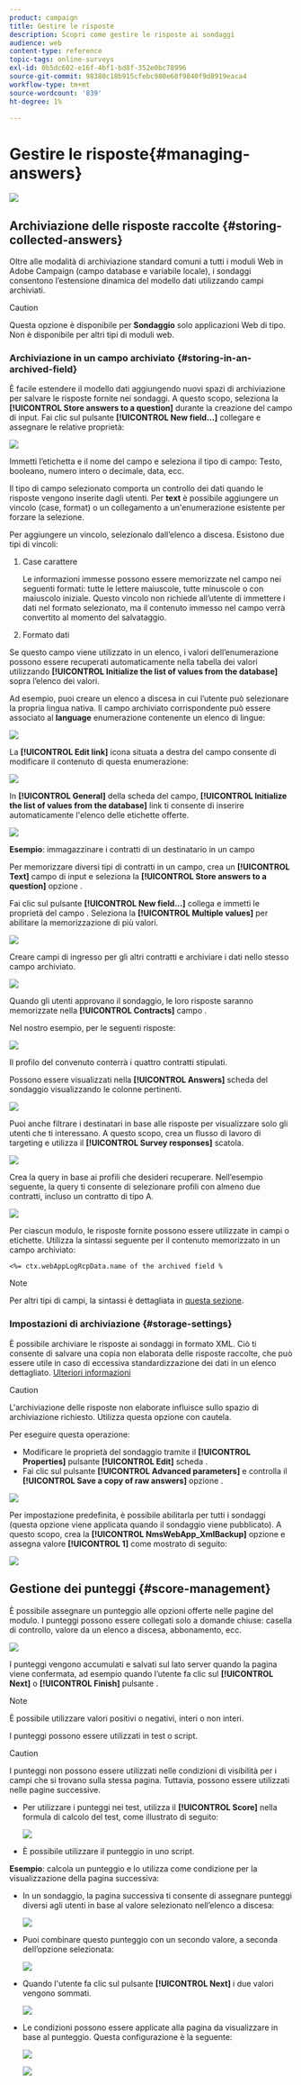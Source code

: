 ```yaml
---
product: campaign
title: Gestire le risposte
description: Scopri come gestire le risposte ai sondaggi
audience: web
content-type: reference
topic-tags: online-surveys
exl-id: 0b5dc602-e16f-4bf1-bd8f-352e0bc78996
source-git-commit: 98380c18b915cfebc980e68f9840f9d8919eaca4
workflow-type: tm+mt
source-wordcount: '839'
ht-degree: 1%

---
```


# Gestire le risposte{#managing-answers}

![](../../assets/v7-only.svg)

## Archiviazione delle risposte raccolte {#storing-collected-answers}

Oltre alle modalità di archiviazione standard comuni a tutti i moduli Web in Adobe Campaign (campo database e variabile locale), i sondaggi consentono l’estensione dinamica del modello dati utilizzando campi archiviati.

>[!CAUTION]
>
>Questa opzione è disponibile per **Sondaggio** solo applicazioni Web di tipo. Non è disponibile per altri tipi di moduli web.

### Archiviazione in un campo archiviato {#storing-in-an-archived-field}

È facile estendere il modello dati aggiungendo nuovi spazi di archiviazione per salvare le risposte fornite nei sondaggi. A questo scopo, seleziona la **[!UICONTROL Store answers to a question]** durante la creazione del campo di input. Fai clic sul pulsante **[!UICONTROL New field...]** collegare e assegnare le relative proprietà:

![](assets/s_ncs_admin_survey_new_space.png)

Immetti l’etichetta e il nome del campo e seleziona il tipo di campo: Testo, booleano, numero intero o decimale, data, ecc.

Il tipo di campo selezionato comporta un controllo dei dati quando le risposte vengono inserite dagli utenti. Per **text** è possibile aggiungere un vincolo (case, format) o un collegamento a un&#39;enumerazione esistente per forzare la selezione.

Per aggiungere un vincolo, selezionalo dall’elenco a discesa. Esistono due tipi di vincoli:

1. Case carattere

   Le informazioni immesse possono essere memorizzate nel campo nei seguenti formati: tutte le lettere maiuscole, tutte minuscole o con maiuscolo iniziale. Questo vincolo non richiede all’utente di immettere i dati nel formato selezionato, ma il contenuto immesso nel campo verrà convertito al momento del salvataggio.

1. Formato dati

Se questo campo viene utilizzato in un elenco, i valori dell’enumerazione possono essere recuperati automaticamente nella tabella dei valori utilizzando **[!UICONTROL Initialize the list of values from the database]** sopra l’elenco dei valori.

Ad esempio, puoi creare un elenco a discesa in cui l’utente può selezionare la propria lingua nativa. Il campo archiviato corrispondente può essere associato al **language** enumerazione contenente un elenco di lingue:

![](assets/s_ncs_admin_survey_database_values_2b.png)

La **[!UICONTROL Edit link]** icona situata a destra del campo consente di modificare il contenuto di questa enumerazione:

![](assets/s_ncs_admin_survey_database_values_2c.png)

In **[!UICONTROL General]** della scheda del campo, **[!UICONTROL Initialize the list of values from the database]** link ti consente di inserire automaticamente l&#39;elenco delle etichette offerte.

![](assets/s_ncs_admin_survey_database_values_2.png)

**Esempio**: immagazzinare i contratti di un destinatario in un campo

Per memorizzare diversi tipi di contratti in un campo, crea un **[!UICONTROL Text]** campo di input e seleziona la **[!UICONTROL Store answers to a question]** opzione .

Fai clic sul pulsante **[!UICONTROL New field...]** collega e immetti le proprietà del campo . Seleziona la **[!UICONTROL Multiple values]** per abilitare la memorizzazione di più valori.

![](assets/s_ncs_admin_survey_storage_multi_ex1.png)

Creare campi di ingresso per gli altri contratti e archiviare i dati nello stesso campo archiviato.

![](assets/s_ncs_admin_survey_storage_multi_ex2.png)

Quando gli utenti approvano il sondaggio, le loro risposte saranno memorizzate nella **[!UICONTROL Contracts]** campo .

Nel nostro esempio, per le seguenti risposte:

![](assets/s_ncs_admin_survey_storage_multi_ex3.png)

Il profilo del convenuto conterrà i quattro contratti stipulati.

Possono essere visualizzati nella **[!UICONTROL Answers]** scheda del sondaggio visualizzando le colonne pertinenti.

![](assets/s_ncs_admin_survey_storage_multi_ex4.png)

Puoi anche filtrare i destinatari in base alle risposte per visualizzare solo gli utenti che ti interessano. A questo scopo, crea un flusso di lavoro di targeting e utilizza il **[!UICONTROL Survey responses]** scatola.

![](assets/s_ncs_admin_survey_read_responses_wf.png)

Crea la query in base ai profili che desideri recuperare. Nell’esempio seguente, la query ti consente di selezionare profili con almeno due contratti, incluso un contratto di tipo A.

![](assets/s_ncs_admin_survey_read_responses_edit.png)

Per ciascun modulo, le risposte fornite possono essere utilizzate in campi o etichette. Utilizza la sintassi seguente per il contenuto memorizzato in un campo archiviato:

```
<%= ctx.webAppLogRcpData.name of the archived field %
```

>[!NOTE]
>
>Per altri tipi di campi, la sintassi è dettagliata in [questa sezione](../../platform/using/about-queries-in-campaign.md).

### Impostazioni di archiviazione {#storage-settings}

È possibile archiviare le risposte ai sondaggi in formato XML. Ciò ti consente di salvare una copia non elaborata delle risposte raccolte, che può essere utile in caso di eccessiva standardizzazione dei dati in un elenco dettagliato. [Ulteriori informazioni](../../surveys/using/publish--track-and-use-collected-data.md#standardizing-data)

>[!CAUTION]
>
>L&#39;archiviazione delle risposte non elaborate influisce sullo spazio di archiviazione richiesto. Utilizza questa opzione con cautela.

Per eseguire questa operazione:

* Modificare le proprietà del sondaggio tramite il **[!UICONTROL Properties]** pulsante **[!UICONTROL Edit]** scheda .
* Fai clic sul pulsante **[!UICONTROL Advanced parameters]** e controlla il **[!UICONTROL Save a copy of raw answers]** opzione .

![](assets/s_ncs_admin_survey_xml_archive_option.png)

Per impostazione predefinita, è possibile abilitarla per tutti i sondaggi (questa opzione viene applicata quando il sondaggio viene pubblicato). A questo scopo, crea la **[!UICONTROL NmsWebApp_XmlBackup]** opzione e assegna valore **[!UICONTROL 1]** come mostrato di seguito:

![](assets/s_ncs_admin_survey_xml_global_option.png)

## Gestione dei punteggi {#score-management}

È possibile assegnare un punteggio alle opzioni offerte nelle pagine del modulo. I punteggi possono essere collegati solo a domande chiuse: casella di controllo, valore da un elenco a discesa, abbonamento, ecc.

![](assets/s_ncs_admin_survey_score_create.png)

I punteggi vengono accumulati e salvati sul lato server quando la pagina viene confermata, ad esempio quando l’utente fa clic sul **[!UICONTROL Next]** o **[!UICONTROL Finish]** pulsante .

>[!NOTE]
>
>È possibile utilizzare valori positivi o negativi, interi o non interi.

I punteggi possono essere utilizzati in test o script.

>[!CAUTION]
>
>I punteggi non possono essere utilizzati nelle condizioni di visibilità per i campi che si trovano sulla stessa pagina. Tuttavia, possono essere utilizzati nelle pagine successive.

* Per utilizzare i punteggi nei test, utilizza il **[!UICONTROL Score]** nella formula di calcolo del test, come illustrato di seguito:

   ![](assets/s_ncs_admin_survey_score_in_a_test.png)

* È possibile utilizzare il punteggio in uno script.

**Esempio**: calcola un punteggio e lo utilizza come condizione per la visualizzazione della pagina successiva:

* In un sondaggio, la pagina successiva ti consente di assegnare punteggi diversi agli utenti in base al valore selezionato nell’elenco a discesa:

   ![](assets/s_ncs_admin_survey_score_exa.png)

* Puoi combinare questo punteggio con un secondo valore, a seconda dell’opzione selezionata:

   ![](assets/s_ncs_admin_survey_score_exb.png)

* Quando l&#39;utente fa clic sul pulsante **[!UICONTROL Next]** i due valori vengono sommati.

   ![](assets/s_ncs_admin_survey_score_exe.png)

* Le condizioni possono essere applicate alla pagina da visualizzare in base al punteggio. Questa configurazione è la seguente:

   ![](assets/s_ncs_admin_survey_score_exd.png)

   ![](assets/s_ncs_admin_survey_score_exg.png)
